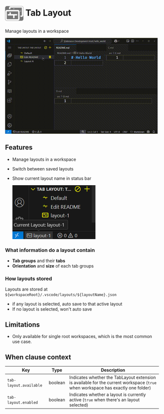 # <img src="resources/icons/logo.png" height="60"  style="vertical-align: middle" /> Tab Layout

Manage layouts in a workspace

![demo](./resources/demos/demo-1.gif)

## Features

- Manage layouts in a workspace
- Switch between saved layouts
- Show current layout name in status bar

    ![status-bar](./resources/demos/status-bar.png)

### What information do a layout contain

- **Tab groups** and their **tabs**
- **Orientation** and **size** of each tab groups

### How layouts stored

Layouts are stored at `${workspaceRoot}/.vscode/layouts/${layoutName}.json`

- if any layout is selected, auto save to that active layout
- If no layout is selected, won't auto save

## Limitations

- Only available for single root workspaces, which is the most common use case.

## When clause context

| Key                    | Type    | Description                                                                                                                     |
| ---------------------- | ------- | ------------------------------------------------------------------------------------------------------------------------------- |
| `tab-layout.available` | boolean | Indicates whether the TabLayout extension is available for the current workspace (`true` when workspace has exactly one folder) |
| `tab-layout.enabled`   | boolean | Indicates whether a layout is currently active (`true` when there's an layout selected)                                         |
